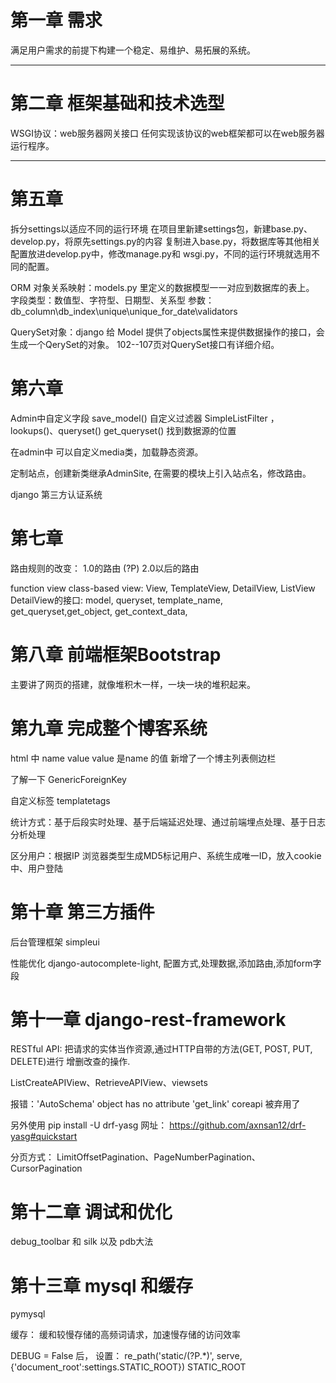 # 第一章 需求
满足用户需求的前提下构建一个稳定、易维护、易拓展的系统。

---
# 第二章 框架基础和技术选型
WSGI协议：web服务器网关接口
任何实现该协议的web框架都可以在web服务器运行程序。

---

# 第五章
拆分settings以适应不同的运行环境
在项目里新建settings包，新建base.py、develop.py，将原先settings.py的内容
复制进入base.py，将数据库等其他相关配置放进develop.py中，修改manage.py和
wsgi.py，不同的运行环境就选用不同的配置。

ORM 对象关系映射：models.py 里定义的数据模型一一对应到数据库的表上。
字段类型：数值型、字符型、日期型、关系型
参数：db_column\db_index\unique\unique_for_date\validators

QuerySet对象：django 给 Model 提供了objects属性来提供数据操作的接口，会生成一个QerySet的对象。
102--107页对QuerySet接口有详细介绍。


# 第六章
Admin中自定义字段
save_model()
自定义过滤器 SimpleListFilter ，lookups()、queryset()
get_queryset()
找到数据源的位置

在admin中 可以自定义media类，加载静态资源。

定制站点，创建新类继承AdminSite, 在需要的模块上引入站点名，修改路由。

django 第三方认证系统

# 第七章
路由规则的改变：
1.0的路由 (?P<somrthing>)
2.0以后的路由<something>

function view
class-based view: View, TemplateView, DetailView, ListView
DetailView的接口: model, queryset, template_name, get_queryset,get_object, get_context_data,

# 第八章 前端框架Bootstrap
主要讲了网页的搭建，就像堆积木一样，一块一块的堆积起来。

# 第九章 完成整个博客系统
html 中 name value value 是name 的值
新增了一个博主列表侧边栏

了解一下 GenericForeignKey

自定义标签 templatetags

统计方式：基于后段实时处理、基于后端延迟处理、通过前端埋点处理、基于日志分析处理

区分用户：根据IP 浏览器类型生成MD5标记用户、系统生成唯一ID，放入cookie中、用户登陆

# 第十章 第三方插件

后台管理框架 simpleui

性能优化 django-autocomplete-light, 配置方式,处理数据,添加路由,添加form字段


# 第十一章 django-rest-framework

RESTful API: 把请求的实体当作资源,通过HTTP自带的方法(GET, POST, PUT, DELETE)进行
增删改查的操作.

ListCreateAPIView、RetrieveAPIView、viewsets

报错：'AutoSchema' object has no attribute 'get_link'
coreapi 被弃用了

另外使用 pip install -U drf-yasg
网址： https://github.com/axnsan12/drf-yasg#quickstart

分页方式： LimitOffsetPagination、PageNumberPagination、CursorPagination

# 第十二章 调试和优化
debug_toolbar 和 silk 以及 pdb大法

# 第十三章  mysql 和缓存
pymysql

缓存： 缓和较慢存储的高频词请求，加速慢存储的访问效率

DEBUG = False 后， 设置：
re_path('static/(?P<path>.*)', serve, {'document_root':settings.STATIC_ROOT})
STATIC_ROOT

